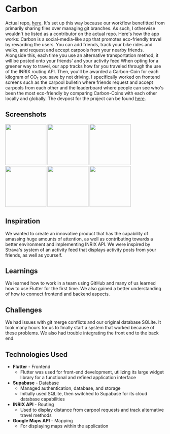 # Carbon

Actual repo, [here](https://github.com/GriffinWJones/Carbon). It's set up this way because our workflow benefitted from primarily sharing files over managing git branches. As such, I otherwise wouldn't be listed as a contributor on the actual repo. Here's how the app works: Carbon is a social-media-like app that promotes eco-friendly travel by rewarding the users. You can add friends, track your bike rides and walks, and request and accept carpools from your nearby friends. Alongside this, each time you use an alternative transportation method, it will be posted onto your friends’ and your activity feed When opting for a greener way to travel, our app tracks how far you traveled through the use of the INRIX routing API. Then, you'll be awarded a Carbon-Coin for each kilogram of CO₂ you save by not driving. I specifically worked on frontend screens such as the carpool bulletin where friends request and accept carpools from each other and the leaderboard where people can see who's been the most eco-friendly by comparing Carbon-Coins with each other locally and globally. The devpost for the project can be found [here](https://devpost.com/software/carbon-6785gb).

## Screenshots

<img src="./screenshots/simulator_screenshot_3.png" width="129" /> <img src="./screenshots/simulator_screenshot_4.png" width="129" /> <img src="./screenshots/simulator_screenshot_6.png" width="129" /> <img src="./screenshots/simulator_screenshot_7.png" width="129" /> <img src="./screenshots/simulator_screenshot_5.png" width="129" /> <img src="./screenshots/simulator_screenshot_9.png" width="129" />

## Inspiration
We wanted to create an innovative product that has the capability of amassing huge amounts of attention, as well as contributing towards a better environment and implementing INRIX API. We were inspired by Strava's system of an activity feed that displays activity posts from your friends, as well as yourself.

## Learnings
We learned how to work in a team using GitHub and many of us learned how to use Flutter for the first time. We also gained a better understanding of how to connect frontend and backend aspects.

## Challenges
We had issues with git merge conflicts and our original database SQLite. It took many hours for us to finally start a system that worked because of these problems. We also had trouble integrating the front end to the back end.

## Technologies Used
- **Flutter** - Frontend
  - Flutter was used for front-end development, utilizing its large widget library for a functional and refined application interface
- **Supabase** - Database
  - Managed authentication, database, and storage
  - Initially used SQLite, then switched to Supabase for its cloud database capabilities
- **INRIX API** - Routing
  - Used to display distance from carpool requests and track alternative travel methods
- **Google Maps API** - Mapping
  - For displaying maps within the application
